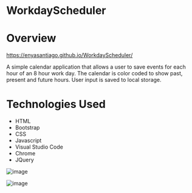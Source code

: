 # WorkdayScheduler
# Overview

https://enyasantiago.github.io/WorkdayScheduler/

A simple calendar application that allows a user to save events for each hour of an 8 hour work day. The calendar is color coded to show past, present and future hours. User input is saved to local storage. 

# Technologies Used
* HTML
* Bootstrap
* CSS
* Javascript
* Visual Studio Code 
* Chrome 
* JQuery

![image](https://user-images.githubusercontent.com/15931465/107867295-bf879800-6e47-11eb-9dba-8febfc9cbecc.png)

![image](https://user-images.githubusercontent.com/15931465/107867255-5869e380-6e47-11eb-9d84-f464899da7f1.png)
